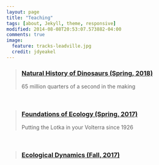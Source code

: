 ```yaml
---
layout: page
title: "Teaching" 
tags: [about, Jekyll, theme, responsive]
modified: 2014-08-08T20:53:07.573882-04:00
comments: true
image:
  feature: tracks-leadville.jpg
  credit: jdyeakel
---
```


> ### [Natural History of Dinosaurs (Spring, 2018)](http://jdyeakel.github.io/teaching/dinos/)   
> 65 million quarters of a second in the making

<br>

> ### [Foundations of Ecology (Spring, 2017)](http://jdyeakel.github.io/teaching/ecology/)  
> Putting the Lotka in your Volterra since 1926       

<br>

> ### [Ecological Dynamics (Fall, 2017)](http://jdyeakel.github.io/teaching/ecodyn/)   
  